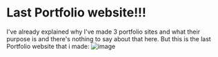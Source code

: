 # Last Portfolio website!!!
I've already explained why I've made 3 portfolio sites and what their purpose is and there's nothing to say about that here.
But this is the last Portfolio website that i made:
![image](https://github.com/GeorgiKarchev1/Website-Next/assets/90330172/835d7fb6-1fce-4c4f-97ff-51fae7f38386)
